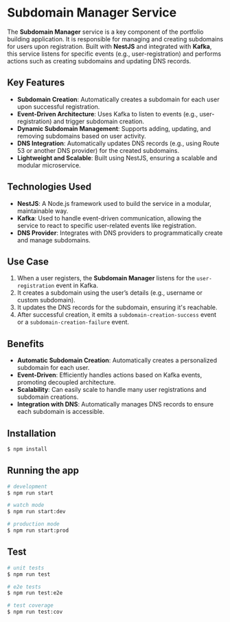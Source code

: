 # Subdomain Manager Service

The **Subdomain Manager** service is a key component of the portfolio building application. It is responsible for managing and creating subdomains for users upon registration. Built with **NestJS** and integrated with **Kafka**, this service listens for specific events (e.g., user-registration) and performs actions such as creating subdomains and updating DNS records.

## Key Features

- **Subdomain Creation**: Automatically creates a subdomain for each user upon successful registration.
- **Event-Driven Architecture**: Uses Kafka to listen to events (e.g., user-registration) and trigger subdomain creation.
- **Dynamic Subdomain Management**: Supports adding, updating, and removing subdomains based on user activity.
- **DNS Integration**: Automatically updates DNS records (e.g., using Route 53 or another DNS provider) for the created subdomains.
- **Lightweight and Scalable**: Built using NestJS, ensuring a scalable and modular microservice.

## Technologies Used

- **NestJS**: A Node.js framework used to build the service in a modular, maintainable way.
- **Kafka**: Used to handle event-driven communication, allowing the service to react to specific user-related events like registration.
- **DNS Provider**: Integrates with DNS providers to programmatically create and manage subdomains.

## Use Case

1. When a user registers, the **Subdomain Manager** listens for the `user-registration` event in Kafka.
2. It creates a subdomain using the user’s details (e.g., username or custom subdomain).
3. It updates the DNS records for the subdomain, ensuring it's reachable.
4. After successful creation, it emits a `subdomain-creation-success` event or a `subdomain-creation-failure` event.

## Benefits

- **Automatic Subdomain Creation**: Automatically creates a personalized subdomain for each user.
- **Event-Driven**: Efficiently handles actions based on Kafka events, promoting decoupled architecture.
- **Scalability**: Can easily scale to handle many user registrations and subdomain creations.
- **Integration with DNS**: Automatically manages DNS records to ensure each subdomain is accessible.

## Installation

```bash
$ npm install
```

## Running the app

```bash
# development
$ npm run start

# watch mode
$ npm run start:dev

# production mode
$ npm run start:prod
```

## Test

```bash
# unit tests
$ npm run test

# e2e tests
$ npm run test:e2e

# test coverage
$ npm run test:cov
```